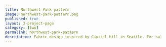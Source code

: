 ```yaml
---
title: Northwest Park pattern 
image: northwest-park-pattern.png
published: true
layout: 3-project-page
category: [two]
permalink: northwest-park-pattern
description: Fabric design inspired by Capitol Hill in Seattle. For sale on Spoonflower. Client - personal work.
---
```


